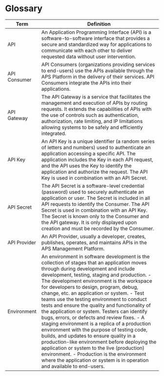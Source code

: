 # Glossary

| Term         	| Definition                                                                                                                                                                                                                                                                                                                                                                                                                                                                                                                                                                                                                                                                                                                                                                                                                                                                                    	|
|--------------	|-----------------------------------------------------------------------------------------------------------------------------------------------------------------------------------------------------------------------------------------------------------------------------------------------------------------------------------------------------------------------------------------------------------------------------------------------------------------------------------------------------------------------------------------------------------------------------------------------------------------------------------------------------------------------------------------------------------------------------------------------------------------------------------------------------------------------------------------------------------------------------------------------	|
| API          	| An Application Programming Interface (API) is a software-to-software interface that provides a secure and standardized way for applications to communicate with each other to deliver requested data without user intervention.                                                                                                                                                                                                                                                                                                                                                                                                                                                                                                                                                                                                                                                               	|
| API Consumer 	| API Consumers (organizations providing services to end-users) use the APIs available through the APS Platform in the delivery of their services. API Consumers integrate the APIs into their applications.                                                                                                                                                                                                                                                                                                                                                                                                                                                                                                                                                                                                                                                                                    	|
| API Gateway  	| The API Gateway is a service that facilitates the management and execution of APIs by routing requests. It extends the capabilities of APIs with the use of controls such as authentication, authorization, rate limiting, and IP limitations allowing systems to be safely and efficiently integrated.                                                                                                                                                                                                                                                                                                                                                                                                                                                                                                                                                                                       	|
| API Key      	| An API Key is a unique identifier (a random series of letters and numbers) used to authenticate an application accessing a specific API. The application includes the Key in each API request, and the API uses the Key to identify the application and authorize the request. The API Key is used in combination with an API Secret.                                                                                                                                                                                                                                                                                                                                                                                                                                                                                                                                                         	|
| API Secret   	| The API Secret is a software-level credential (password) used to securely authenticate an application or user. The Secret is included in all API requests to identify the Consumer. The API Secret is used in combination with an API Key. The Secret is known only to the Consumer and the API gateway. It is only displayed upon creation and must be recorded by the Consumer.                                                                                                                                                                                                                                                                                                                                                                                                                                                                                                             	|
| API Provider 	| An API Provider, usually a developer, creates, publishes, operates, and maintains APIs in the APS Management Platform.                                                                                                                                                                                                                                                                                                                                                                                                                                                                                                                                                                                                                                                                                                                                                                        	|
| Environment  	| An environment in software development is the collection of stages that an application moves through during development and include development, testing, staging and production.  - The development environment is the workspace for developers to design, program, debug, change, etc. an application or system.  - Test teams use the testing environment to conduct tests and ensure the quality and functionality of the application or system. Testers can identify bugs, errors, or defects and review fixes.  - A staging environment is a replica of a production environment with the purpose of testing code, builds, and updates to ensure quality in a production-like environment before deploying the application or system to the live (production) environment.  - Production is the environment where the application or system is in operation and available to end-users. 	|
                                                                                                                                                                                                                                                                                                          
